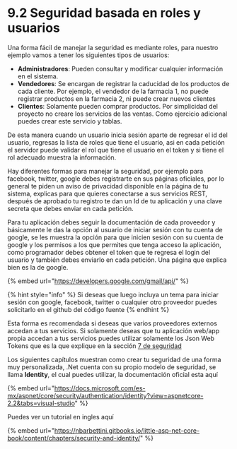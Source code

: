 # 9.2 Seguridad basada en roles y usuarios

Una forma fácil de manejar la seguridad es mediante roles, para nuestro ejemplo vamos a tener los siguientes tipos de usuarios:

* **Administradores**: Pueden consultar y modificar cualquier información en el sistema.
* **Vendedores**: Se encargan de registrar la caducidad de los productos de cada cliente. Por  ejemplo, el vendedor de la farmacia 1, no puede registrar productos en la farmacia 2, ni puede crear nuevos clientes
* **Clientes**: Solamente pueden comprar productos. Por simplicidad del proyecto no creare los servicios de las ventas. Como ejercicio adicional puedes crear este servicio y tablas.

De esta manera cuando un usuario inicia sesión aparte de regresar el id del usuario, regresas la lista de roles que tiene el usuario, asi en cada petición el servidor puede validar el rol que tiene el usuario en el token y si tiene el rol adecuado muestra la información.

Hay diferentes formas para manejar la seguridad, por ejemplo para facebook, twitter, google debes registrarte en sus páginas oficiales, por lo general te piden un aviso de privacidad disponible en la página de tu sistema, explicas para que quieres conectarse a sus servicios REST, después de aprobado tu registro te dan un Id de tu aplicación y una clave secreta que debes enviar en cada petición. 

Para tu aplicación debes seguir la documentación de cada proveedor y básicamente le das la opción al usuario de iniciar sesión con tu cuenta de google, se les muestra la opción para que inicien sesión con su cuenta de google y los permisos a los que permites que tenga acceso la aplicación, como programador debes obtener el token que te regresa el login del usuario y también debes enviarlo en cada petición. Una página que explica bien es la de google. 

{% embed url="https://developers.google.com/gmail/api/" %}

{% hint style="info" %}
Si deseas que luego incluya un tema para iniciar sesión con google, facebook, twitter o cualquier otro proveedor puedes solicitarlo   en el github del código fuente
{% endhint %}

Esta forma es recomendada si deseas que varios proveedores externos accedan a tus servicios. Si solamente deseas que tu aplicación web/app propia accedan a tus servicios puedes utilizar solamente los Json Web Tokens que es la que explique en la sección [7 de seguridad](../)

Los siguientes capítulos muestran como crear tu seguridad de una forma muy personalizada, .Net cuenta con su propio modelo de seguridad, se llama **Identity**, el cual puedes utilizar, la documentación oficial esta aquí

{% embed url="https://docs.microsoft.com/es-mx/aspnet/core/security/authentication/identity?view=aspnetcore-2.2&tabs=visual-studio" %}

Puedes ver un tutorial en ingles aquí

{% embed url="https://nbarbettini.gitbooks.io/little-asp-net-core-book/content/chapters/security-and-identity/" %}







